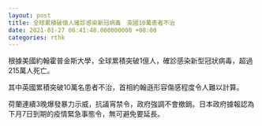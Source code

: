 ```yaml
---
layout: post
title: 全球累積破億人確診感染新冠病毒　英國10萬患者不治
date: 2021-01-27 06:41:48.000000000 +08:00
categories: rthk
---
```


根據美國約翰霍普金斯大學，全球累積突破1億人，確診感染新型冠狀病毒，超過215萬人死亡。

其中英國累積突破10萬名患者不治，首相約翰遜形容傷感程度令人難以計算。

荷蘭連續3晚爆發暴力示威，抗議宵禁令，政府強調不會撤銷。日本政府據報認為下月7日到期的疫情緊急事態令，無可避免要延長。
